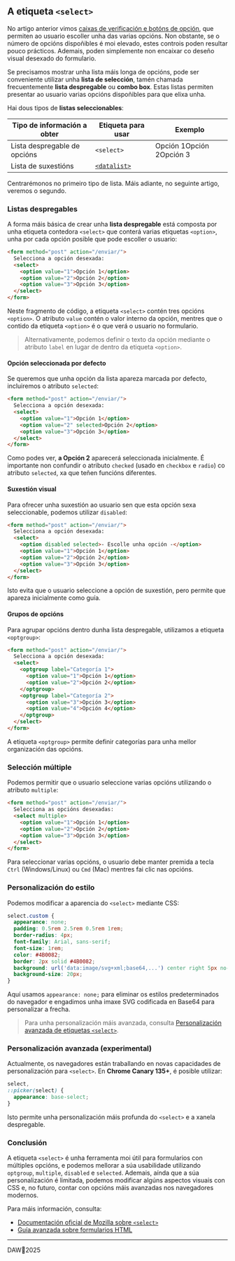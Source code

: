 ## A etiqueta `<select>`

No artigo anterior vimos [caixas de verificación e botóns de opción](https://lenguajehtml.com/html/formularios/etiqueta-html-input-checkbox-radio), que permiten ao usuario escoller unha das varias opcións. Non obstante, se o número de opcións dispoñibles é moi elevado, estes controis poden resultar pouco prácticos. Ademais, poden simplemente non encaixar co deseño visual desexado do formulario.

Se precisamos mostrar unha lista máis longa de opcións, pode ser conveniente utilizar unha **lista de selección**, tamén chamada frecuentemente **lista despregable** ou **combo box**. Estas listas permiten presentar ao usuario varias opcións dispoñibles para que elixa unha.

Hai dous tipos de **listas seleccionables**:

| Tipo de información a obter  | Etiqueta para usar                                           | Exemplo                  |
| ---------------------------- | ------------------------------------------------------------ | ------------------------ |
| Lista despregable de opcións | `<select>`                                                   | Opción 1Opción 2Opción 3 |
| Lista de suxestións          | [`<datalist>`](https://lenguajehtml.com/html/formularios/etiqueta-html-datalist) |                          |

Centrarémonos no primeiro tipo de lista. Máis adiante, no seguinte artigo, veremos o segundo.

### Listas despregables

A forma máis básica de crear unha **lista despregable** está composta por unha etiqueta contedora `<select>` que conterá varias etiquetas `<option>`, unha por cada opción posible que pode escoller o usuario:

```html
<form method="post" action="/enviar/">
  Selecciona a opción desexada:
  <select>
    <option value="1">Opción 1</option>
    <option value="2">Opción 2</option>
    <option value="3">Opción 3</option>
  </select>
</form>
```

Neste fragmento de código, a etiqueta `<select>` contén tres opcións `<option>`. O atributo `value` contén o valor interno da opción, mentres que o contido da etiqueta `<option>` é o que verá o usuario no formulario.

> Alternativamente, podemos definir o texto da opción mediante o atributo `label` en lugar de dentro da etiqueta `<option>`.

#### Opción seleccionada por defecto

Se queremos que unha opción da lista apareza marcada por defecto, incluiremos o atributo `selected`:

```html
<form method="post" action="/enviar/">
  Selecciona a opción desexada:
  <select>
    <option value="1">Opción 1</option>
    <option value="2" selected>Opción 2</option>
    <option value="3">Opción 3</option>
  </select>
</form>
```

Como podes ver, **a Opción 2** aparecerá seleccionada inicialmente. É importante non confundir o atributo `checked` (usado en `checkbox` e `radio`) co atributo `selected`, xa que teñen funcións diferentes.

#### Suxestión visual

Para ofrecer unha suxestión ao usuario sen que esta opción sexa seleccionable, podemos utilizar `disabled`:

```html
<form method="post" action="/enviar/">
  Selecciona a opción desexada:
  <select>
    <option disabled selected>- Escolle unha opción -</option>
    <option value="1">Opción 1</option>
    <option value="2">Opción 2</option>
    <option value="3">Opción 3</option>
  </select>
</form>
```

Isto evita que o usuario seleccione a opción de suxestión, pero permite que apareza inicialmente como guía.

#### Grupos de opcións

Para agrupar opcións dentro dunha lista despregable, utilizamos a etiqueta `<optgroup>`:

```html
<form method="post" action="/enviar/">
  Selecciona a opción desexada:
  <select>
    <optgroup label="Categoría 1">
      <option value="1">Opción 1</option>
      <option value="2">Opción 2</option>
    </optgroup>
    <optgroup label="Categoría 2">
      <option value="3">Opción 3</option>
      <option value="4">Opción 4</option>
    </optgroup>
  </select>
</form>
```

A etiqueta `<optgroup>` permite definir categorías para unha mellor organización das opcións.

### Selección múltiple

Podemos permitir que o usuario seleccione varias opcións utilizando o atributo `multiple`:

```html
<form method="post" action="/enviar/">
  Selecciona as opcións desexadas:
  <select multiple>
    <option value="1">Opción 1</option>
    <option value="2">Opción 2</option>
    <option value="3">Opción 3</option>
  </select>
</form>
```

Para seleccionar varias opcións, o usuario debe manter premida a tecla `Ctrl` (Windows/Linux) ou `Cmd` (Mac) mentres fai clic nas opcións.

### Personalización do estilo

Podemos modificar a aparencia do `<select>` mediante CSS:

```css
select.custom {
  appearance: none;
  padding: 0.5rem 2.5rem 0.5rem 1rem;
  border-radius: 4px;
  font-family: Arial, sans-serif;
  font-size: 1rem;
  color: #4B0082;
  border: 2px solid #4B0082;
  background: url('data:image/svg+xml;base64,...') center right 5px no-repeat;
  background-size: 20px;
}
```

Aquí usamos `appearance: none;` para eliminar os estilos predeterminados do navegador e engadimos unha imaxe SVG codificada en Base64 para personalizar a frecha.

> Para unha personalización máis avanzada, consulta [Personalización avanzada de etiquetas `<select>`](https://lenguajehtml.com/html/formularios/personalizar-etiqueta-select).

### Personalización avanzada (experimental)

Actualmente, os navegadores están traballando en novas capacidades de personalización para `<select>`. En **Chrome Canary 135+**, é posible utilizar:

```css
select,
::picker(select) {
  appearance: base-select;
}
```

Isto permite unha personalización máis profunda do `<select>` e a xanela despregable.

### Conclusión

A etiqueta `<select>` é unha ferramenta moi útil para formularios con múltiples opcións, e podemos mellorar a súa usabilidade utilizando `optgroup`, `multiple`, `disabled` e `selected`. Ademais, aínda que a súa personalización é limitada, podemos modificar algúns aspectos visuais con CSS e, no futuro, contar con opcións máis avanzadas nos navegadores modernos.

Para máis información, consulta:
- [Documentación oficial de Mozilla sobre `<select>`](https://developer.mozilla.org/gl/docs/Web/HTML/Element/select)
- [Guía avanzada sobre formularios HTML](https://lenguajehtml.com/html/formularios/)


---

DAW🧊2025